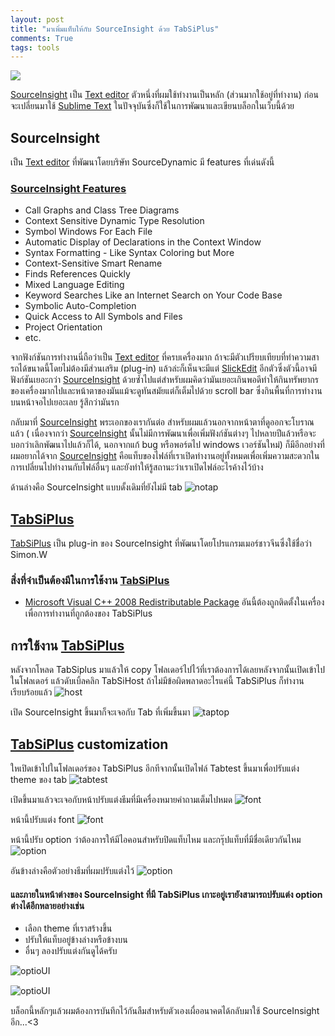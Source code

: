```yaml
---
layout: post
title: "มาเพิ่มแท็บให้กับ SourceInsight ด้วย TabSiPlus"
comments: True
tags: tools
---
```


<a href="{{ page.url }}"><img src="/assets/tabSiPlus/SI-about-logo.jpg" /></a>
<!--more-->

[SourceInsight](http://www.sourceinsight.com/) เป็น [Text editor](https://en.wikipedia.org/wiki/Text_editor) ตัวหนึ่งที่ผมใช้ทำงานเป็นหลัก (ส่วนมากใช้อยู่ที่ทำงาน) ก่อนจะเปลี่ยนมาใช้ [Sublime Text](http://www.sublimetext.com/) ในปัจจุบันซึ่งก็ใช้ในการพัฒนาและเขียนบล็อกในเว็บนี้ด้วย

## SourceInsight
เป็น [Text editor](https://en.wikipedia.org/wiki/Text_editor) ที่พัฒนาโดยบริษัท SourceDynamic มี features ที่เด่นดังนี้

### [SourceInsight Features](http://www.sourceinsight.com/prodinfo.html)
- Call Graphs and Class Tree Diagrams
- Context Sensitive Dynamic Type Resolution
- Symbol Windows For Each File
- Automatic Display of Declarations in the Context Window
- Syntax Formatting - Like Syntax Coloring but More
- Context-Sensitive Smart Rename
- Finds References Quickly
- Mixed Language Editing
- Keyword Searches Like an Internet Search on Your Code Base
- Symbolic Auto-Completion
- Quick Access to All Symbols and Files
- Project Orientation
- etc.

จากฟังก์ชันการทำงานนี่ถือว่าเป็น [Text editor](https://en.wikipedia.org/wiki/Text_editor) ที่ครบเครื่องมาก ถ้าจะมีตัวเปรียบเทียบที่ทำความสารถได้ขนาดนี้โดยไม่ต้องมีส่วนเสริม (plug-in) แล้วล่ะก็เห็นจะมีแต่ [SlickEdit](http://www.slickedit.com/) อีกตัวซึ่งตัวนี้อาจมีฟังก์ชันเยอะกว่า [SourceInsight](http://www.sourceinsight.com/) ด้วยซ้ำไปแต่สำหรับผมคิดว่ามันเยอะเกินพอดีทำให้กินทรัพยากรของเครื่องมากไปและหน้าตาของมันแม้จะดูทันสมัยแต่ก็เต็มไปด้วย scroll bar ซึ่งกินพื้นที่การทำงานบนหน้าจอไปเยอะเลย รู้สึกว่ามันรก

กลับมาที่ [SourceInsight](http://www.sourceinsight.com/) พระเอกของเรากันต่อ สำหรับผมแล้วนอกจากหน้าตาที่ดูออกจะโบราณแล้ว ( เนื่องจากว่า [SourceInsight](http://www.sourceinsight.com/) นั้นไม่มีการพัฒนาเพื่อเพิ่มฟังก์ชันต่างๆ ไปหลายปีแล้วหรือจะบอกว่าเลิกพัฒนาไปแล้วก็ได้, นอกจากแก้ bug หรือพอร์ตไป windows เวอร์ชันใหม่) ก็มีอีกอย่างที่ผมอยากได้จาก [SourceInsight](http://www.sourceinsight.com/) คือแท็บของไฟล์ที่เราเปิดทำงานอยู่ทั้งหมดเพื่อเพิ่มความสะดวกในการเปลี่ยนไปทำงานกับไฟล์อื่นๆ และยังทำให้รู้สถานะว่าเราเปิดไฟล์อะไรค้างไว้บ้าง

ด้านล่างคือ SourceInsight แบบดั้งเดิมที่ยังไม่มี tab
![notap](/assets/tabSiPlus/SI-noTap.jpg)

## [TabSiPlus](http://goo.gl/1vI6AT)
[TabSiPlus](http://goo.gl/1vI6AT) เป็น plug-in ของ SourceInsight ที่พัฒนาโดยโปรแกรมเมอร์ชาวจีนซึ่งใช้ชื่อว่า Simon.W

### สิ่งที่จำเป็นต้องมีในการใช้งาน [TabSiPlus](http://goo.gl/1vI6AT)
- [Microsoft Visual C++ 2008 Redistributable Package](https://www.microsoft.com/en-us/download/details.aspx?id=29)
อันนี้ต้องถูกติดตั้งในเครื่องเพื่อการทำงานที่ถูกต้องของ TabSiPlus

## การใช้งาน [TabSiPlus](http://goo.gl/1vI6AT)
หลังจากโหลด TabSiplus มาแล้วให้ copy โฟลเดอร์ไปไว้ที่เราต้องการได้เลยหลังจากนั้นเปิดเข้าไปในโฟลเดอร์
แล้วดับเบิ้ลคลิก TabSiHost ถ้าไม่มีข้อผิดพลาดอะไรแค่นี้ TabSiPlus ก็ทำงานเรียบร้อยแล้ว
![้host](/assets/tabSiPlus/tapSi-host-run.jpg)

เปิด SourceInsight ขึ้นมาก็จะเจอกับ Tab ที่เพิ่มขึ้นมา
![taptop](/assets/tabSiPlus/SI-addTap-toTop.jpg)

## [TabSiPlus](http://goo.gl/1vI6AT) customization
ใหเปิดเข้าไปในโฟลเดอร์ของ TabSiPlus อีกทีจากนั้นเปิดไฟล์ Tabtest ขึ้นมาเพื่อปรับแต่ง theme ของ tab
![้tabtest](/assets/tabSiPlus/tapSi-folder-setting.jpg)

เปิดขึ้นมาแล้วจะเจอกับหน้าปรับแต่งธีมที่มีเครื่องหมายคำถามเต็มไปหมด
![้font](/assets/tabSiPlus/tapSi-load-setting.jpg)

หน้านี้ปรับแต่ง font
![้font](/assets/tabSiPlus/tapsi-font-setting.jpg)

หน้านี้ปรับ option ว่าต้องการให้มีไอคอนสำหรับปิดแท็บไหม และกรุ๊ปแท็บที่มีชื่อเดียวกันไหม
![้option](/assets/tabSiPlus/tapSi-addexitIconOption-setting.jpg)

อันข้างล่างคือตัวอย่างธีมที่ผมปรับแต่งไว้
![้option](/assets/tabSiPlus/tapSi-save-setting.jpg)


#### และภายในหน้าต่างของ SourceInsight ที่มี TabSiPlus เกาะอยู่เรายังสามารถปรับแต่ง option ต่างได้อีกหลายอย่างเช่น

- เลือก theme ที่เราสร้างขึ้น
- ปรับให้แท็บอยู่ข้างล่างหรือข้างบน
- อื่นๆ ลองปรับแต่งกันดูได้ครับ

![้optioUI](/assets/tabSiPlus/SI-tapOption-click.jpg)

![้optioUI](/assets/tabSiPlus/tapSiPlus-option-menu.jpg)

บล็อกนี้หลักๆแล้วผมต้องการบันทึกไว้กันลืมสำหรับตัวเองเผื่ออนาคตได้กลับมาใช้ SourceInsight อีก...<3
